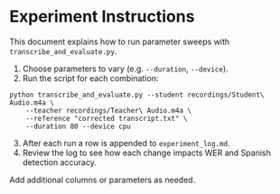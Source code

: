 # Experiment Instructions

This document explains how to run parameter sweeps with `transcribe_and_evaluate.py`.

1. Choose parameters to vary (e.g. `--duration`, `--device`).
2. Run the script for each combination:

```
python transcribe_and_evaluate.py --student recordings/Student\ Audio.m4a \
    --teacher recordings/Teacher\ Audio.m4a \
    --reference "corrected transcript.txt" \
    --duration 80 --device cpu
```

3. After each run a row is appended to `experiment_log.md`.
4. Review the log to see how each change impacts WER and Spanish detection accuracy.

Add additional columns or parameters as needed.
